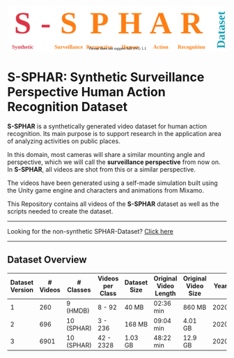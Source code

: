 ![S-SPHAR Synthetic Surveillance Perspective Human Action Recognition Logo](docs/S-SPHAR.svg)

# **S-SPHAR**: **S**ynthetic **S**urveillance **P**erspective **H**uman **A**ction **R**ecognition **D**ataset


**S-SPHAR** is a synthetically generated video dataset for human action recognition. Its main purpose is to support research in the application area of analyzing activities on public places.

In this domain, most cameras will share a similar mounting angle and perspective, which we will call the **surveillance perspective** from now on. In **S-SPHAR**, all videos are shot from this or a similar perspective.

The videos have been generated using a self-made simulation built using the Unity game engine and characters and animations from Mixamo.

This Repository contains all videos of the **S-SPHAR** dataset as well as the scripts needed to create the dataset.

-----------

Looking for the non-synthetic SPHAR-Dataset? [Click here](https://github.com/AlexanderMelde/SPHAR-Dataset)

-----------


## Dataset Overview

| Dataset Version | # Videos |  # Classes | Videos per Class |  Dataset Size | Original Video Length | Original Video Size | Year |
|-----------------|----------|------------|------------------|---------------|-----------------------|---------------------|------|
|               1 |      260 |  9  (HMDB) |           8 - 92 |         40 MB |             02:36 min |              860 MB | 2020 |
|               2 |      696 | 10 (SPHAR) |          3 - 236 |        168 MB |             09:04 min |             4.01 GB | 2020 |
|               3 |     6901 | 10 (SPHAR) |        42 - 2328 |       1.03 GB |             48:22 min |             12.9 GB | 2020 |
